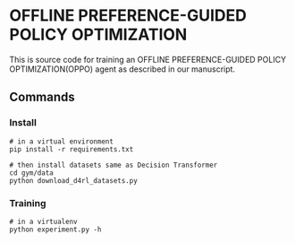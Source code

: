 # OFFLINE PREFERENCE-GUIDED POLICY OPTIMIZATION

This is source code for training an OFFLINE PREFERENCE-GUIDED POLICY OPTIMIZATION(OPPO) agent as described in our manuscript.

## Commands

### Install
```shell
# in a virtual environment
pip install -r requirements.txt

# then install datasets same as Decision Transformer
cd gym/data
python download_d4rl_datasets.py
```


### Training
```shell
# in a virtualenv
python experiment.py -h
```
